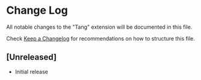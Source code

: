 # Change Log
All notable changes to the "Tang" extension will be documented in this file.

Check [Keep a Changelog](http://keepachangelog.com/) for recommendations on how to structure this file.

## [Unreleased]
- Initial release